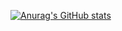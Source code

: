 [![Anurag's GitHub stats](https://github-readme-stats.vercel.app/api?username=kengsini250)](https://github.com/anuraghazra/github-readme-stats)

<!--
**kengsini250/kengsini250** is a ✨ _special_ ✨ repository because its `README.md` (this file) appears on your GitHub profile.

Here are some ideas to get you started:

- 🔭 I’m currently working on ...
- 🌱 I’m currently learning ...
- 👯 I’m looking to collaborate on ...
- 🤔 I’m looking for help with ...
- 💬 Ask me about ...
- 📫 How to reach me: ...
- 😄 Pronouns: ...
- ⚡ Fun fact: ...
-->
